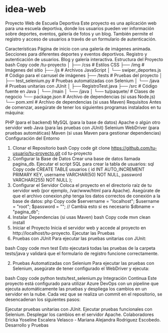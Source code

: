 # idea-web

Proyecto Web de Escuela Deportiva
Este proyecto es una aplicación web para una escuela deportiva, donde los usuarios pueden ver información sobre deportes, eventos, galería de fotos y un blog. También permite el registro y acceso de usuarios a través de un formulario de autenticación.

Características
Página de inicio con una galería de imágenes animada.
Secciones para diferentes deportes y eventos deportivos.
Registro y autenticación de usuarios.
Blog y galería interactiva.
Estructura del Proyecto
bash
Copy code
/tu-proyecto
│
├── /css                    # Estilos CSS
├── /img                    # Imágenes del sitio
├── /js                     # Archivos JavaScript
│   └── swiper_deportes.js   # Código para el carrusel de imágenes
├── /tests                  # Pruebas del proyecto
│   ├── test_selenium.py     # Pruebas automatizadas con Selenium
│   └── /java                # Pruebas unitarias con JUnit
│       ├── RegistroTest.java
├── /src                    # Código fuente en Java
│   └── /main
│       └── /java
│           └── tu/paquete/  # Clases de negocio
└── package.json             # Archivo de dependencias (si usas Node.js)
└── pom.xml                  # Archivo de dependencias (si usas Maven)
Requisitos
Antes de comenzar, asegúrate de tener los siguientes programas instalados en tu máquina:

PHP (para el backend)
MySQL (para la base de datos)
Apache o algún otro servidor web
Java (para las pruebas con JUnit)
Selenium WebDriver (para pruebas automáticas)
Maven (si usas Maven para gestionar dependencias)
Configuración del Entorno
1. Clonar el Repositorio
bash
Copy code
git clone https://github.com/tu-usuario/tu-proyecto.git
cd tu-proyecto
2. Configurar la Base de Datos
Crear una base de datos llamada pagina_db.
Ejecutar el script SQL para crear la tabla de usuarios:
sql
Copy code
CREATE TABLE usuarios (
    id INT AUTO_INCREMENT PRIMARY KEY,
    username VARCHAR(50) NOT NULL,
    password VARCHAR(255) NOT NULL
);
3. Configurar el Servidor
Coloca el proyecto en el directorio raíz de tu servidor web (por ejemplo, /var/www/html para Apache).
Asegúrate de que el archivo conexion.php tenga los datos correctos de conexión a la base de datos:
php
Copy code
$servername = "localhost";
$username = "root";
$password = "";  // Cambia esto si es necesario
$dbname = "pagina_db";
4. Instalar Dependencias (si usas Maven)
bash
Copy code
mvn clean install
5. Iniciar el Proyecto
Inicia el servidor web y accede al proyecto en http://localhost/tu-proyecto.
Ejecutar las Pruebas
1. Pruebas con JUnit
Para ejecutar las pruebas unitarias con JUnit:

bash
Copy code
mvn test
Esto ejecutará todas las pruebas de la carpeta tests/java y validará que el formulario de registro funcione correctamente.

2. Pruebas Automatizadas con Selenium
Para ejecutar las pruebas con Selenium, asegúrate de tener configurado el WebDriver y ejecuta:

bash
Copy code
python tests/test_selenium.py
Integración Continua
Este proyecto está configurado para utilizar Azure DevOps con un pipeline que ejecuta automáticamente las pruebas y despliega los cambios en un servidor en la nube. Cada vez que se realiza un commit en el repositorio, se desencadenan los siguientes pasos:

Ejecutar pruebas unitarias con JUnit.
Ejecutar pruebas funcionales con Selenium.
Desplegar los cambios en el servidor Apache.
Colaboradores
Ericka Yoseline Escalera Velasco - Mariana Alejandra Rodriguez Escobedo.
Desarrollo y Pruebas
 

